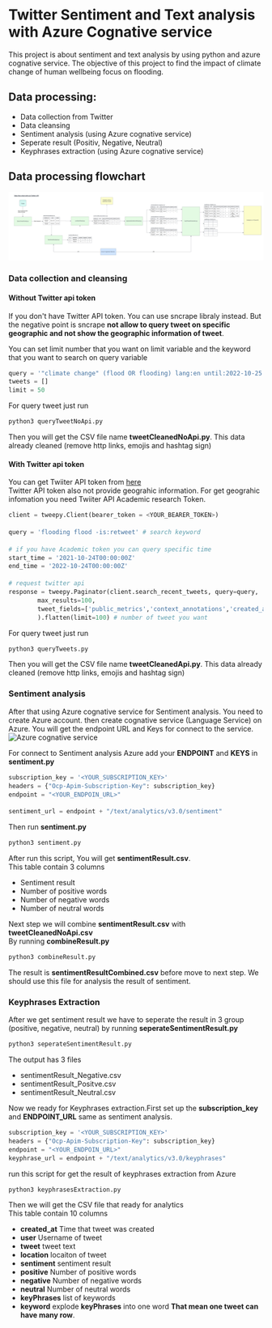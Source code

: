 
# Twitter Sentiment and Text analysis with Azure Cognative service

This project is about sentiment and text analysis by using python and azure cognative service.
The objective of this project to find the impact of climate change of human wellbeing focus on flooding.

## Data processing: 
- Data collection from Twitter
- Data cleansing 
- Sentiment analysis (using Azure cognative service)
- Seperate result (Positiv, Negative, Neutral)
- Keyphrases extraction (using Azure cognative service)

## Data processing flowchart

![flowchart with out twitter api](./assets/flowchartNoApi.png)

### Data collection and cleansing
#### Without Twitter api token 
If you don't have Twitter API token. You can use sncrape libraly instead. But the negative point is sncrape __not allow to query tweet on specific geographic and not show the geographic information of tweet__.

You can set limit number that you want on limit variable and the keyword that you want to search on query variable
```python
query = '"climate change" (flood OR flooding) lang:en until:2022-10-25 since:2021-10-25 -filter:replies'
tweets = []
limit = 50
```

For query tweet just run 
```python
python3 queryTweetNoApi.py
```
Then you will get the CSV file name __tweetCleanedNoApi.py__. This data already cleaned (remove http links, emojis and hashtag sign) 
#### With Twitter api token 
You can get Twiiter API token from [here](https://developer.twitter.com/en)\
Twitter API token also not provide geograhic information. For get geograhic infomation you need Twiiter API Academic research Token.

```python
client = tweepy.Client(bearer_token = <YOUR_BEARER_TOKEN>)

query = 'flooding flood -is:retweet' # search keyword

# if you have Academic token you can query specific time
start_time = '2021-10-24T00:00:00Z' 
end_time = '2022-10-24T00:00:00Z'

# request twitter api
response = tweepy.Paginator(client.search_recent_tweets, query=query,
        max_results=100,
        tweet_fields=['public_metrics','context_annotations','created_at', 'lang']
        ).flatten(limit=100) # number of tweet you want
```

For query tweet just run 
```bash
python3 queryTweets.py
```
Then you will get the CSV file name __tweetCleanedApi.py__. This data already cleaned (remove http links, emojis and hashtag sign) 

### Sentiment analysis
After that using Azure cognative service for Sentiment analysis. You need to create Azure account. then create cognative service (Language Service) on Azure. You will get the endpoint URL and Keys for connect to the service.
![Azure cognative service](./assets/azure)

For connect to Sentiment analysis Azure 
add your __ENDPOINT__ and __KEYS__ in __sentiment.py__
```python
subscription_key = '<YOUR_SUBSCRIPTION_KEY>'
headers = {"Ocp-Apim-Subscription-Key": subscription_key}
endpoint = "<YOUR_ENDPOIN_URL>"

sentiment_url = endpoint + "/text/analytics/v3.0/sentiment"
```
Then run __sentiment.py__
```bash
python3 sentiment.py
```
After run this script, You will get __sentimentResult.csv__.\
 This table contain 3 columns
 - Sentiment result
 - Number of positive words
 - Number of negative words
 - Number of neutral words

 Next step we will combine __sentimentResult.csv__ with __tweetCleanedNoApi.csv__\
 By running __combineResult.py__
 ```bash
python3 combineResult.py
```
The result is __sentimentResultCombined.csv__ before move to next step. We should use this file for analysis the result of sentiment.

### Keyphrases Extraction 
After we get sentiment result we have to seperate the result in 3 group (positive, negative, neutral) by running __seperateSentimentResult.py__
 
 ```bash
python3 seperateSentimentResult.py
```
The output has 3 files
- sentimentResult_Negative.csv
- sentimentResult_Positve.csv
- sentimentResult_Neutral.csv

Now we ready for Keyphrases extraction.First set up the __subscription_key__ and __ENDPOINT_URL__ same as sentiment analysis.
```python
subscription_key = '<YOUR_SUBSCRIPTION_KEY>'
headers = {"Ocp-Apim-Subscription-Key": subscription_key}
endpoint = "<YOUR_ENDPOIN_URL>"
keyphrase_url = endpoint + "/text/analytics/v3.0/keyphrases"
```
run this script for get the result of keyphrases extraction from Azure
 ```bash
python3 keyphrasesExtraction.py
```
Then we will get the CSV file that ready for analytics\
This table contain 10 columns
- __created_at__ Time that tweet was created
- __user__ Username of tweet
- __tweet__ tweet text
- __location__ locaiton of tweet
- __sentiment__ sentiment result 
- __positive__ Number of positive words
- __negative__ Number of negative words
- __neutral__ Number of neutral words
- __keyPhrases__ list of keywords
- __keyword__ explode __keyPhrases__ into one word __That mean one tweet can have many row__.